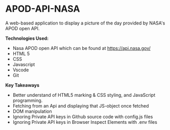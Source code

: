 # APOD-API-NASA
A web-based application to display a picture of the day provided by NASA's APOD open API.

**Technologies Used:**
- Nasa APOD open API which can be found at https://api.nasa.gov/
- HTML 5
- CSS
- Javascript
- Vscode
- Git

**Key Takeaways** 

- Better understand of HTML5 marking & CSS styling, and JavaScript programming. 
- Fetching from an Api and displaying that JS-object once fetched
- DOM manipulation
- Ignoring Private API keys in Github source code with config.js files
- Ignoring Private API keys in Browser Inspect Elements with .env files
